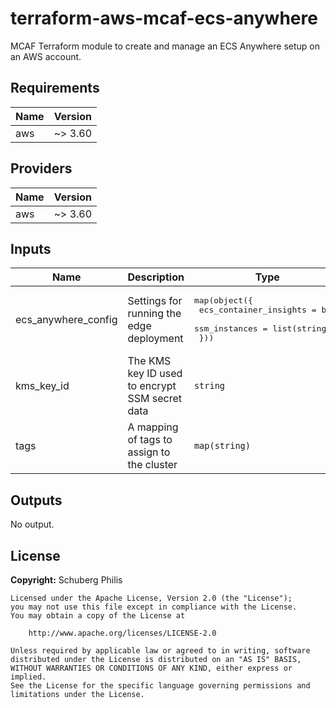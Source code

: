 # terraform-aws-mcaf-ecs-anywhere

MCAF Terraform module to create and manage an ECS Anywhere setup on an AWS account.

<!--- BEGIN_TF_DOCS --->
## Requirements

| Name | Version |
|------|---------|
| aws | ~> 3.60 |

## Providers

| Name | Version |
|------|---------|
| aws | ~> 3.60 |

## Inputs

| Name | Description | Type | Default | Required |
|------|-------------|------|---------|:--------:|
| ecs\_anywhere\_config | Settings for running the edge deployment | <pre>map(object({<br>    ecs_container_insights = bool<br>    ssm_instances          = list(string)<br>  }))</pre> | n/a | yes |
| kms\_key\_id | The KMS key ID used to encrypt SSM secret data | `string` | n/a | yes |
| tags | A mapping of tags to assign to the cluster | `map(string)` | `{}` | no |

## Outputs

No output.

<!--- END_TF_DOCS --->

## License

**Copyright:** Schuberg Philis

```
Licensed under the Apache License, Version 2.0 (the "License");
you may not use this file except in compliance with the License.
You may obtain a copy of the License at

    http://www.apache.org/licenses/LICENSE-2.0

Unless required by applicable law or agreed to in writing, software
distributed under the License is distributed on an "AS IS" BASIS,
WITHOUT WARRANTIES OR CONDITIONS OF ANY KIND, either express or implied.
See the License for the specific language governing permissions and
limitations under the License.
```
